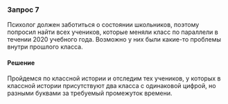 ### Запрос 7

Психолог должен заботиться о состоянии школьников, поэтому попросил найти всех учеников,
которые меняли класс по параллели в течении 2020 учебного года. Возможно у них были какие-то проблемы внутри прошлого класса.

#### Решение

Пройдемся по классной истории и отследим тех учеников, у которых в классной истории присутствуют два класса с одинаковой
цифрой, но разными буквами за требуемый промежуток времени.
